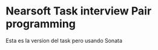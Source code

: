 Nearsoft Task interview Pair programming
==========

Esta es la version del task pero usando Sonata


